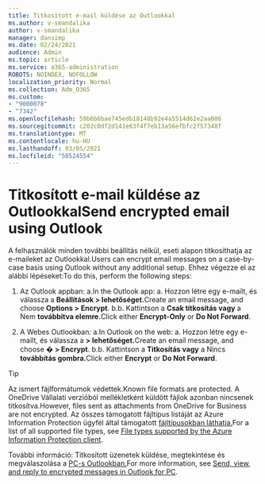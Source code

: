 ```yaml
---
title: Titkosított e-mail küldése az Outlookkal
ms.author: v-smandalika
author: v-smandalika
manager: dansimp
ms.date: 02/24/2021
audience: Admin
ms.topic: article
ms.service: o365-administration
ROBOTS: NOINDEX, NOFOLLOW
localization_priority: Normal
ms.collection: Adm_O365
ms.custom:
- "9000078"
- "7342"
ms.openlocfilehash: 59b6b6bae745edb18148b92e4a5514d62e2aa086
ms.sourcegitcommit: c202c0df2d141e63f4f7eb13a56efbfc2f57348f
ms.translationtype: MT
ms.contentlocale: hu-HU
ms.lasthandoff: 03/05/2021
ms.locfileid: "50524554"
---
```

# <a name="send-encrypted-email-using-outlook"></a><span data-ttu-id="ec0e5-102">Titkosított e-mail küldése az Outlookkal</span><span class="sxs-lookup"><span data-stu-id="ec0e5-102">Send encrypted email using Outlook</span></span>

<span data-ttu-id="ec0e5-103">A felhasználók minden további beállítás nélkül, eseti alapon titkosíthatja az e-maileket az Outlookkal.</span><span class="sxs-lookup"><span data-stu-id="ec0e5-103">Users can encrypt email messages on a case-by-case basis using Outlook without any additional setup.</span></span> <span data-ttu-id="ec0e5-104">Ehhez végezze el az alábbi lépéseket:</span><span class="sxs-lookup"><span data-stu-id="ec0e5-104">To do this, perform the following steps:</span></span>

1. <span data-ttu-id="ec0e5-105">Az Outlook appban: a.</span><span class="sxs-lookup"><span data-stu-id="ec0e5-105">In the Outlook app: a.</span></span> <span data-ttu-id="ec0e5-106">Hozzon létre egy e-mailt, és válassza a **Beállítások > lehetőséget.**</span><span class="sxs-lookup"><span data-stu-id="ec0e5-106">Create an email message, and choose **Options > Encrypt**.</span></span> 
    <span data-ttu-id="ec0e5-107">b.</span><span class="sxs-lookup"><span data-stu-id="ec0e5-107">b.</span></span> <span data-ttu-id="ec0e5-108">Kattintson a **Csak titkosítás vagy** a Nem **továbbítva elemre.**</span><span class="sxs-lookup"><span data-stu-id="ec0e5-108">Click either **Encrypt-Only** or **Do Not Forward**.</span></span>

2. <span data-ttu-id="ec0e5-109">A Webes Outlookban: a.</span><span class="sxs-lookup"><span data-stu-id="ec0e5-109">In Outlook on the web: a.</span></span> <span data-ttu-id="ec0e5-110">Hozzon létre egy e-mailt, és válassza a **> lehetőséget.**</span><span class="sxs-lookup"><span data-stu-id="ec0e5-110">Create an email message, and choose **� > Encrypt**.</span></span>
    <span data-ttu-id="ec0e5-111">b.</span><span class="sxs-lookup"><span data-stu-id="ec0e5-111">b.</span></span> <span data-ttu-id="ec0e5-112">Kattintson a **Titkosítás vagy** a Nincs **továbbítás gombra.**</span><span class="sxs-lookup"><span data-stu-id="ec0e5-112">Click either **Encrypt** or **Do Not Forward**.</span></span>

> [!TIP]
> <span data-ttu-id="ec0e5-113">Az ismert fájlformátumok védettek.</span><span class="sxs-lookup"><span data-stu-id="ec0e5-113">Known file formats are protected.</span></span> <span data-ttu-id="ec0e5-114">A OneDrive Vállalati verzióból mellékletként küldött fájlok azonban nincsenek titkosítva.</span><span class="sxs-lookup"><span data-stu-id="ec0e5-114">However, files sent as attachments from OneDrive for Business are not encrypted.</span></span> <span data-ttu-id="ec0e5-115">Az összes támogatott fájltípus listáját az Azure Information Protection ügyfél által támogatott [fájltípusokban láthatja.](https://docs.microsoft.com/azure/information-protection/rms-client/client-admin-guide-file-types)</span><span class="sxs-lookup"><span data-stu-id="ec0e5-115">For a list of all supported file types, see [File types supported by the Azure Information Protection client](https://docs.microsoft.com/azure/information-protection/rms-client/client-admin-guide-file-types).</span></span>

<span data-ttu-id="ec0e5-116">További információ: Titkosított üzenetek küldése, megtekintése és megválaszolása a [PC-s Outlookban.](https://support.microsoft.com/topic/send-view-and-reply-to-encrypted-messages-in-outlook-for-pc-eaa43495-9bbb-4fca-922a-df90dee51980)</span><span class="sxs-lookup"><span data-stu-id="ec0e5-116">For more information, see [Send, view, and reply to encrypted messages in Outlook for PC](https://support.microsoft.com/topic/send-view-and-reply-to-encrypted-messages-in-outlook-for-pc-eaa43495-9bbb-4fca-922a-df90dee51980).</span></span>



